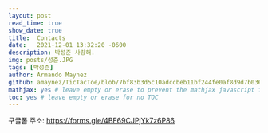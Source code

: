 ```yaml
---
layout: post
read_time: true
show_date: true
title:  Contacts
date:   2021-12-01 13:32:20 -0600
description: 박성준 사랑해.
img: posts/성준.JPG
tags: [박성준]
author: Armando Maynez
github: amaynez/TicTacToe/blob/7bf83b3d5c10adccbeb11bf244fe0af8d9d7b036/entities/Neural_Network.py#L199
mathjax: yes # leave empty or erase to prevent the mathjax javascript from loading
toc: yes # leave empty or erase for no TOC
---
```


구글폼 주소: https://forms.gle/4BF69CJPjYk7z6P86 
